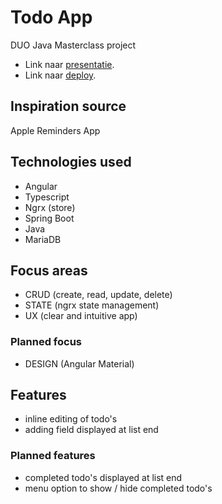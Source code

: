 # Todo App

DUO Java Masterclass project

- Link naar [presentatie]().
- Link naar [deploy]().

## Inspiration source

Apple Reminders App

## Technologies used

- Angular
- Typescript
- Ngrx (store)
- Spring Boot
- Java
- MariaDB

## Focus areas

- CRUD (create, read, update, delete)
- STATE (ngrx state management)
- UX (clear and intuitive app)

### Planned focus

- DESIGN (Angular Material)

## Features

- inline editing of todo's
- adding field displayed at list end

### Planned features
- completed todo's displayed at list end
- menu option to show / hide completed todo's
